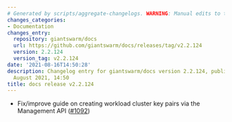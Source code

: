 ```yaml
---
# Generated by scripts/aggregate-changelogs. WARNING: Manual edits to this files will be overwritten.
changes_categories:
- Documentation
changes_entry:
  repository: giantswarm/docs
  url: https://github.com/giantswarm/docs/releases/tag/v2.2.124
  version: 2.2.124
  version_tag: v2.2.124
date: '2021-08-16T14:50:28'
description: Changelog entry for giantswarm/docs version 2.2.124, published on 16
  August 2021, 14:50
title: docs release v2.2.124
---
```


- Fix/improve guide on creating workload cluster key pairs via the Management API ([#1092](https://github.com/giantswarm/docs/pull/1092))
